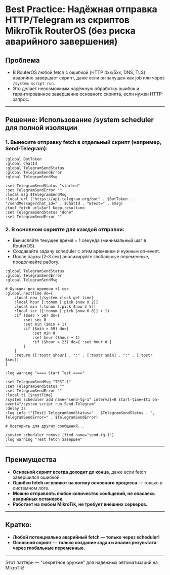 # Best Practice: Надёжная отправка HTTP/Telegram из скриптов MikroTik RouterOS (без риска аварийного завершения)

## Проблема
- В RouterOS любой fetch с ошибкой (HTTP 4xx/5xx, DNS, TLS) аварийно завершает скрипт, даже если он запущен как job или через `/system script run`.
- Это делает невозможным надёжную обработку ошибок и гарантированное завершение основного скрипта, если нужен HTTP-запрос.

---

## Решение: Использование /system scheduler для полной изоляции

### 1. Вынесите отправку fetch в отдельный скрипт (например, Send-Telegram):
```rsc
:global BotToken
:global ChatId
:global TelegramSendStatus
:global TelegramSendError
:global TelegramSendMsg

:set TelegramSendStatus "started"
:set TelegramSendError ""
:local msg $TelegramSendMsg
:local url ("https://api.telegram.org/bot" . $BotToken . "/sendMessage?chat_id=" . $ChatId . "&text=" . $msg)
/tool fetch url=$url keep-result=no
:set TelegramSendStatus "done"
:set TelegramSendError ""
```

### 2. В основном скрипте для каждой отправки:
- Вычисляйте текущее время + 1 секунда (минимальный шаг в RouterOS).
- Создавайте задачу scheduler с этим временем и нужным on-event.
- После паузы (2-3 сек) анализируйте глобальные переменные, продолжайте работу.

```rsc
:global TelegramSendStatus
:global TelegramSendError
:global TelegramSendMsg

# Функция для времени +1 сек
:global nextTime do={
    :local now [/system clock get time]
    :local hour [:tonum [:pick $now 0 2]]
    :local min [:tonum [:pick $now 3 5]]
    :local sec ([:tonum [:pick $now 6 8]] + 1)
    :if ($sec > 59) do={
        :set sec 0
        :set min ($min + 1)
        :if ($min > 59) do={
            :set min 0
            :set hour ($hour + 1)
            :if ($hour > 23) do={ :set hour 0 }
        }
    }
    :return ([:tostr $hour] . ":" . [:tostr $min] . ":" . [:tostr $sec])
}

:log warning "==== Start Test ===="

:set TelegramSendMsg "TEST-1"
:set TelegramSendStatus ""
:set TelegramSendError ""
:local t1 [$nextTime]
/system scheduler add name="send-tg-1" interval=0 start-time=$t1 on-event="/system script run Send-Telegram"
:delay 3s
:log info ("[Test] TelegramSendStatus=" . $TelegramSendStatus . ", TelegramSendError=" . $TelegramSendError)

# Повторить для других сообщений...

/system scheduler remove [find name="send-tg-1"]
:log warning "Test fetch завершён"
```

---

## Преимущества
- **Основной скрипт всегда доходит до конца**, даже если fetch завершился ошибкой.
- **Ошибки fetch не влияют на логику основного процесса** — только в системном логе.
- **Можно отправлять любое количество сообщений, не опасаясь аварийных остановок.**
- **Работает на любом MikroTik, не требует внешних серверов.**

---

## Кратко:
- **Любой потенциально аварийный fetch — только через scheduler!**
- **Основной скрипт — только создание задач и анализ результата через глобальные переменные.**

---

Этот паттерн — "секретное оружие" для надёжных автоматизаций на MikroTik! 